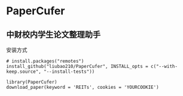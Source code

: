 # PaperCufer
## 中财校内学生论文整理助手

安装方式
```
# install.packages("remotes")
install_github("liubao210/PaperCufer", INSTALL_opts = c("--with-keep.source", "--install-tests"))

library(PaperCufer)
download_paper(keyword = 'REITs', cookies = 'YOURCOOKIE')
```
